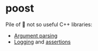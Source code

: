 # poost

Pile of 💩 not so useful C++ libraries:

- [Argument parsing](./include/poost/args.hpp)
- [Logging](./include/poost/log.hpp) and [assertions](./include/poost/assert.hpp)
